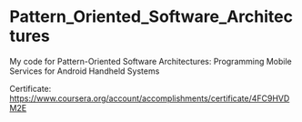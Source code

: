 # Pattern_Oriented_Software_Architectures

My code for Pattern-Oriented Software Architectures: Programming Mobile Services for Android Handheld Systems

Certificate: https://www.coursera.org/account/accomplishments/certificate/4FC9HVDM2E
